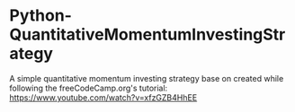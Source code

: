 # Python-QuantitativeMomentumInvestingStrategy
A simple quantitative momentum investing strategy base on created while following the freeCodeCamp.org's tutorial: https://www.youtube.com/watch?v=xfzGZB4HhEE
